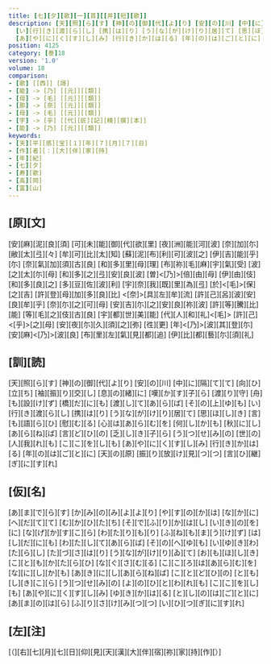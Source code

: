 ```yaml
---
title: [七][夕][歌][一][首][[并][短][歌]]
description: [天][照][ら][す] [神][の][御][代][よ][り] [安][の][川] [中][に][隔][て][て] [向][ひ][立][ち] [袖][振][り][交][し] [息][の][緒][に] [嘆][か][す][子][ら] [渡][り][守] [舟][も][設][け][ず] [橋][だ][に][も] [渡][し][て][あ][ら][ば] [そ][の][上][ゆ][も]
  [い][行][き][渡][ら][し] [携][は][り] [う][な][が][け][り][居][て] [思][ほ][し][き] [言][も][語][ら][ひ] [慰][む][る] [心][は][あ][ら][む][を] [何][し][か][も] [秋][に][し][あ][ら][ね][ば] [言][ど][ひ][の] [乏][し][き][子][ら] [う][つ][せ][み][の] [世][の][人][我][れ][も] [こ][こ][を][し][も]
  [あ][や][に][く][す][し][み] [行][き][か][は][る] [年][の][は][ご][と][に] [天][の][原] [振][り][放][け][見][つ][つ] [言][ひ][継][ぎ][に][す][れ]
position: 4125
category: [巻]18
version: '1.0'
volume: 18
comparison:
- [歌] [[西]] [謌]
- [能] -> [乃] [[元]][[類]]
- [母] -> [毛] [[元]][[類]]
- [那] -> [奈] [[元]][[類]]
- [母] -> [毛] [[元]][[類]]
- [宇] -> [乎] [[代][匠][記][精][撰][本]]
- [能] -> [乃] [[元]][[類]]
keywords:
- [天][平][感][宝][１][年][７][月][７][日]
- [作][者][：][大][伴][家][持]
- [年][紀]
- [七][夕]
- [寿][歌]
- [高][岡]
- [富][山]
---
```


## [原][文]

[安][麻][泥][良][須] [可][未][能][御][代][欲][里] [夜][洲][能][河][波] [奈][加][尓][敝][太][弖][々] [牟][可][比][太][知] [蘇][泥][布][利][可][波][之] [伊][吉][能][乎][尓] [奈][氣][加][須][古][良] [和][多][里][母][理] [布][祢][毛][麻][宇][氣][受] [波][之][太][尓][母] [和][多][之][弖][安][良][波] [曽]<[乃]>[倍][由][母] [伊][由][伎][和][多][良][之] [多][豆][佐][波][利] [宇][奈][我][既][里][為][弖] [於]<[毛]>[保][之][吉] [許][登][母][加][多][良][比] <[奈]>[具][左][牟][流] [許][己][呂][波][安][良][牟][乎] [奈][尓][之][可][母] [安][吉][尓][之][安][良][祢][波] [許][等][騰][比][能] [等][毛][之][伎][古][良] [宇][都][世][美][能] [代][人][和][礼]<[毛]> [許][己]<[乎]>[之][母] [安][夜][尓][久][須][之][弥] [徃][更] [年]<[乃]>[波][其][登][尓] [安][麻]<[乃]>[波][良] [布][里][左][氣][見][都][追] [伊][比][都][藝][尓][須][礼]

## [訓][読]

[天][照][ら][す] [神][の][御][代][よ][り] [安][の][川] [中][に][隔][て][て] [向][ひ][立][ち] [袖][振][り][交][し] [息][の][緒][に] [嘆][か][す][子][ら] [渡][り][守] [舟][も][設][け][ず] [橋][だ][に][も] [渡][し][て][あ][ら][ば] [そ][の][上][ゆ][も] [い][行][き][渡][ら][し] [携][は][り] [う][な][が][け][り][居][て] [思][ほ][し][き] [言][も][語][ら][ひ] [慰][む][る] [心][は][あ][ら][む][を] [何][し][か][も] [秋][に][し][あ][ら][ね][ば] [言][ど][ひ][の] [乏][し][き][子][ら] [う][つ][せ][み][の] [世][の][人][我][れ][も] [こ][こ][を][し][も] [あ][や][に][く][す][し][み] [行][き][か][は][る] [年][の][は][ご][と][に] [天][の][原] [振][り][放][け][見][つ][つ] [言][ひ][継][ぎ][に][す][れ]

## [仮][名]

[あ][ま][で][ら][す] [か][み][の][み][よ][よ][り] [や][す][の][か][は] [な][か][に][へ][だ][て][て] [む][か][ひ][た][ち] [そ][で][ふ][り][か][は][し] [い][き][の][を][に] [な][げ][か][す][こ][ら] [わ][た][り][も][り] [ふ][ね][も][ま][う][け][ず] [は][し][だ][に][も] [わ][た][し][て][あ][ら][ば] [そ][の][へ][ゆ][も] [い][ゆ][き][わ][た][ら][し] [た][づ][さ][は][り] [う][な][が][け][り][ゐ][て] [お][も][ほ][し][き] [こ][と][も][か][た][ら][ひ] [な][ぐ][さ][む][る] [こ][こ][ろ][は][あ][ら][む][を] [な][に][し][か][も] [あ][き][に][し][あ][ら][ね][ば] [こ][と][ど][ひ][の] [と][も][し][き][こ][ら] [う][つ][せ][み][の] [よ][の][ひ][と][わ][れ][も] [こ][こ][を][し][も] [あ][や][に][く][す][し][み] [ゆ][き][か][は][る] [と][し][の][は][ご][と][に] [あ][ま][の][は][ら] [ふ][り][さ][け][み][つ][つ] [い][ひ][つ][ぎ][に][す][れ]

## [左][注]

[（][右][七][月][七][日][仰][見][天][漢][大][伴][宿][祢][家][持][作][）]
